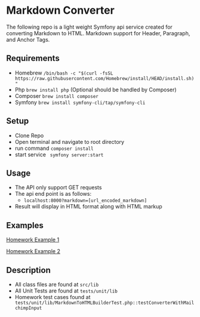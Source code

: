 # Markdown Converter

The following repo is a light weight Symfony api service created for converting Markdown to HTML.
Markdown support for Header, Paragraph, and Anchor Tags.

## Requirements
- Homebrew ```/bin/bash -c "$(curl -fsSL https://raw.githubusercontent.com/Homebrew/install/HEAD/install.sh)"```
- Php ```brew install php``` (Optional should be handled by Composer)
- Composer ```brew install composer```
- Symfony ```brew install symfony-cli/tap/symfony-cli```

## Setup
- Clone Repo
- Open terminal and navigate to root directory
- run command ```composer install```
- start service ``` symfony server:start```

## Usage
- The API only support GET requests
- The api end point is as follows:
  - ```localhost:8000?markdown=[url_encoded_markdown]```
- Result will display in HTML format along with HTML markup

## Examples
[Homework Example 1](http://127.0.0.1:8000/markdownToHTML?markdown=%3Ch1%3ESample+Document%3C%2Fh1%3E%3Cp%3EHello%21%3C%2Fp%3E%3Cp%3EThis+is+sample+markdown+for+the+%3Ca+href%3D%22https%3A%2F%2Fwww.mailchimp.com%22%3EMailchimp%3C%2Fa%3E+homework+assignment.%3C%2Fp%3E)

[Homework Example 2](http://127.0.0.1:8000/markdownToHTML?markdown=%23+Header+one%0AHello+there+%0A%0AHow+are+you%3F%0AWhat%27s+going+on%3F%0A%23%23+Another+Header%0AThis+is+a+paragraph+%5Bwith+an+inline+link%5D%28http%3A%2F%2Fgoogle.com%29.+Neat%2C+eh%3F%0A%23%23+This+is+a+header+%5Bwith+a+link%5D%28http%3A%2F%2Fyahoo.com%29)

## Description
- All class files are found at ```src/lib```
- All Unit Tests are found at ```tests/unit/lib```
- Homework test cases found at ``` tests/unit/lib/MarkdownToHTMLBuilderTest.php::testConverterWithMailchimpInput```
